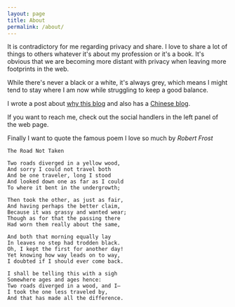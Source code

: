 ```yaml
---
layout: page
title: About
permalink: /about/
---
```


It is contradictory for me regarding privacy and share. I love to share a lot of things to others whatever it's about my profession or it's a book. It's obvious that we are becoming more distant with privacy when leaving more footprints in the web.

While there's never a black or a white, it's always grey, which means I might tend to stay where I am now while struggling to keep a good balance.

I wrote a post about [why this blog](/_posts/2020-02-07-why-blog.md) and also has a [Chinese blog](http://towerjoo.github.io/).

If you want to reach me, check out the social handlers in the left panel of the web page.

Finally I want to quote the famous poem I love so much by *Robert Frost*

```
The Road Not Taken

Two roads diverged in a yellow wood,
And sorry I could not travel both
And be one traveler, long I stood
And looked down one as far as I could
To where it bent in the undergrowth;

Then took the other, as just as fair,
And having perhaps the better claim,
Because it was grassy and wanted wear;
Though as for that the passing there
Had worn them really about the same,

And both that morning equally lay
In leaves no step had trodden black.
Oh, I kept the first for another day!
Yet knowing how way leads on to way,
I doubted if I should ever come back.

I shall be telling this with a sigh
Somewhere ages and ages hence:
Two roads diverged in a wood, and I—
I took the one less traveled by,
And that has made all the difference.
```
